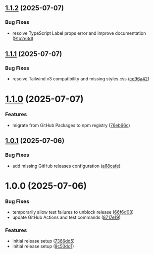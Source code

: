 ## [1.1.2](https://github.com/actabl-pdesign/bellhop-ui/compare/v1.1.1...v1.1.2) (2025-07-07)


### Bug Fixes

* resolve TypeScript Label props error and improve documentation ([91b2e3d](https://github.com/actabl-pdesign/bellhop-ui/commit/91b2e3de242e816c96dda6399d8ee16bdda6840b))

## [1.1.1](https://github.com/actabl-pdesign/bellhop-ui/compare/v1.1.0...v1.1.1) (2025-07-07)


### Bug Fixes

* resolve Tailwind v3 compatibility and missing styles.css ([ce96a42](https://github.com/actabl-pdesign/bellhop-ui/commit/ce96a429c7b38cc400d2efba3fb2d9acdcd04f16))

# [1.1.0](https://github.com/actabl-pdesign/bellhop-ui/compare/v1.0.1...v1.1.0) (2025-07-07)


### Features

* migrate from GitHub Packages to npm registry ([76eb66c](https://github.com/actabl-pdesign/bellhop-ui/commit/76eb66c847911cbd31b5708040294abc5c9c5dee))

## [1.0.1](https://github.com/actabl-pdesign/bellhop-ui/compare/v1.0.0...v1.0.1) (2025-07-06)


### Bug Fixes

* add missing GitHub releases configuration ([a68cafe](https://github.com/actabl-pdesign/bellhop-ui/commit/a68cafe4cd4566962f9316ff8fae1a46cedd8c26))

# 1.0.0 (2025-07-06)


### Bug Fixes

* temporarily allow test failures to unblock release ([66f6d08](https://github.com/actabl-pdesign/bellhop-ui/commit/66f6d08d2f554fde6b00d35efaf11543f787a663))
* update GitHub Actions and test commands ([8717e19](https://github.com/actabl-pdesign/bellhop-ui/commit/8717e19c589f318cb04419bd56897f96cd6ad7d1))


### Features

* initial release setup ([7366dd5](https://github.com/actabl-pdesign/bellhop-ui/commit/7366dd5d992c593f6281386a46c8a7d8d1e12d76))
* initial release setup ([8c50dd1](https://github.com/actabl-pdesign/bellhop-ui/commit/8c50dd156c9f3988f74bf06b246a8096b360ef4a))
